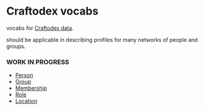 # Craftodex vocabs

vocabs for [Craftodex data](https://github.com/enspiral/craftodex-data).

should be applicable in describing profiles for many networks of people and groups.

### WORK IN PROGRESS

- [Person](./person/index.js)
- [Group](./group/index.js)
- [Membership](./membership/index.js)
- [Role](./role/index.js)
- [Location](./location/index.js)

